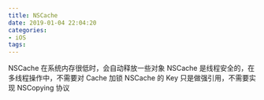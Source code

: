 ```yaml
---
title: NSCache
date: 2019-01-04 22:04:20
categories:
- iOS
tags:
---
```



NSCache 在系统内存很低时，会自动释放一些对象
NSCache 是线程安全的，在多线程操作中，不需要对 Cache 加锁
NSCache 的 Key 只是做强引用，不需要实现 NSCopying 协议

